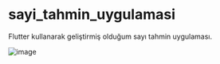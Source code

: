 # sayi_tahmin_uygulamasi

Flutter kullanarak geliştirmiş olduğum sayı tahmin uygulaması.

![image](https://user-images.githubusercontent.com/126698964/222982337-03f75eb3-8f1d-4d9b-a031-a05e2a0b0552.png)
